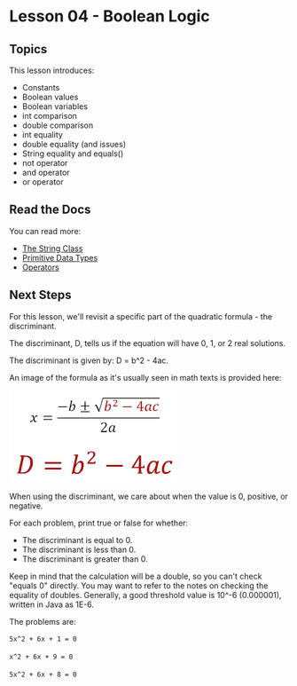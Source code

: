 # Lesson 04 - Boolean Logic

## Topics

This lesson introduces:

- Constants
- Boolean values
- Boolean variables
- int comparison
- double comparison
- int equality
- double equality (and issues)
- String equality and equals()
- not operator
- and operator
- or operator

## Read the Docs

You can read more:

- [The String Class](https://docs.oracle.com/en/java/javase/11/docs/api/java.base/java/lang/String.html)
- [Primitive Data Types](https://docs.oracle.com/javase/tutorial/java/nutsandbolts/datatypes.html)
- [Operators](https://docs.oracle.com/javase/tutorial/java/nutsandbolts/op2.html)

## Next Steps

For this lesson, we'll revisit a specific part of the quadratic formula - the discriminant.

The discriminant, D, tells us if the equation will have 0, 1, or 2 real solutions.

The discriminant is given by: D = b^2 - 4ac.

An image of the formula as it's usually seen in math texts is provided here:

![quadratic formula image](./discriminant.png)

When using the discriminant, we care about when the value is 0, positive, or negative.

For each problem, print true or false for whether:

- The discriminant is equal to 0.
- The discriminant is less than 0.
- The discriminant is greater than 0.

Keep in mind that the calculation will be a double, so you can't check "equals 0" directly. You may want to refer to the notes on checking the equality of doubles. Generally, a good threshold value is 10^-6 (0.000001), written in Java as 1E-6.

The problems are:

    5x^2 + 6x + 1 = 0

    x^2 + 6x + 9 = 0

    5x^2 + 6x + 8 = 0
